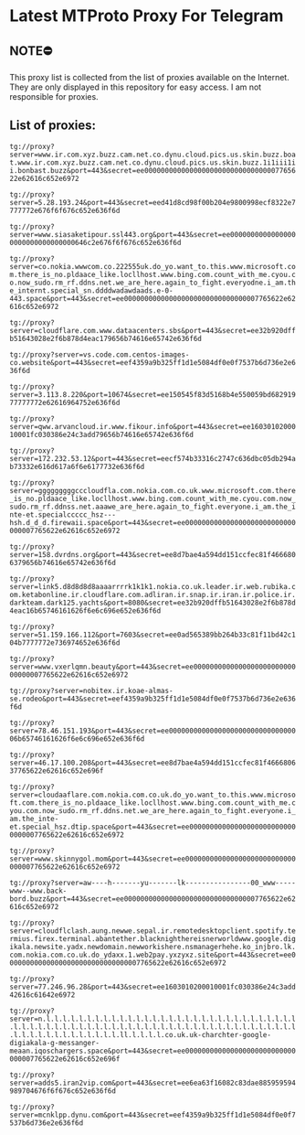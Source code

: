 # Latest MTProto Proxy For Telegram

## NOTE⛔

This proxy list is collected from the list of proxies available on the Internet. They are only displayed in this repository for easy access. I am not responsible for proxies.

## List of proxies:

`tg://proxy?server=www.ir.com.xyz.buzz.cam.net.co.dynu.cloud.pics.us.skin.buzz.boat.www.ir.com.xyz.buzz.cam.net.co.dynu.cloud.pics.us.skin.buzz.1i1iii1ii.bonbast.buzz&port=443&secret=ee000000000000000000000000000000007765622e62616c652e6972`

`tg://proxy?server=5.28.193.24&port=443&secret=eed41d8cd98f00b204e9800998ecf8322e7777772e676f6f676c652e636f6d`

`tg://proxy?server=www.siasaketipour.ssl443.org&port=443&secret=ee00000000000000000000000000000000646c2e676f6f676c652e636f6d`

`tg://proxy?server=co.nokia.wwwcom.co.222555uk.do_yo.want_to.this.www.microsoft.com.there_is_no.pldaace_like.locllhost.www.bing.com.count_with_me.cyou.co.now_sudo.rm_rf.ddns.net.we_are_here.again_to_fight.everyodne.i_am.the_internt.special_sn.ddddwadawdaads.e-0-443.space&port=443&secret=ee000000000000000000000000000000007765622e62616c652e6972`

`tg://proxy?server=cloudflare.com.www.dataacenters.sbs&port=443&secret=ee32b920dffb51643028e2f6b878d4eac179656b74616e65742e636f6d`

`tg://proxy?server=vs.code.com.centos-images-co.website&port=443&secret=eef4359a9b325ff1d1e5084df0e0f7537b6d736e2e636f6d`

`tg://proxy?server=3.113.8.220&port=10674&secret=ee150545f83d5168b4e550059bd68291977777772e62616964752e636f6d`

`tg://proxy?server=qww.arvancloud.ir.www.fikour.info&port=443&secret=ee1603010200010001fc030386e24c3add79656b74616e65742e636f6d`

`tg://proxy?server=172.232.53.12&port=443&secret=eecf574b33316c2747c636dbc05db294ab73332e616d617a6f6e6177732e636f6d`

`tg://proxy?server=gggggggggcccloudfla.com.nokia.com.co.uk.www.microsoft.com.there_is_no.pldaace_like.locllhost.www.bing.com.count_with_me.cyou.com.now_sudo.rm_rf.ddnss.net.aaawe_are_here.again_to_fight.everyone.i_am.the_inte-et.specialccccc_hsz---hsh.d_d_d.firewaii.space&port=443&secret=ee000000000000000000000000000000007765622e62616c652e6972`

`tg://proxy?server=158.dvrdns.org&port=443&secret=ee8d7bae4a594dd151ccfec81f4666806379656b74616e65742e636f6d`

`tg://proxy?server=link5.d8d8d8d8aaaarrrrk1k1k1.nokia.co.uk.leader.ir.web.rubika.com.ketabonline.ir.cloudflare.com.adliran.ir.snap.ir.iran.ir.police.ir.darkteam.dark125.yachts&port=8080&secret=ee32b920dffb51643028e2f6b878d4eac16b65746161626f6e6c696e652e636f6d`

`tg://proxy?server=51.159.166.112&port=7603&secret=ee0ad565389bb264b33c81f11bd42c104b7777772e736974652e636f6d`

`tg://proxy?server=www.vxerlqmn.beauty&port=443&secret=ee000000000000000000000000000000007765622e62616c652e6972`

`tg://proxy?server=nobitex.ir.koae-almas-se.rodeo&port=443&secret=eef4359a9b325ff1d1e5084df0e0f7537b6d736e2e636f6d`

`tg://proxy?server=78.46.151.193&port=443&secret=ee000000000000000000000000000000006b65746161626f6e6c696e652e636f6d`

`tg://proxy?server=46.17.100.208&port=443&secret=ee8d7bae4a594dd151ccfec81f466680637765622e62616c652e696f`

`tg://proxy?server=cloudaaflare.com.nokia.com.co.uk.do_yo.want_to.this.www.microsoft.com.there_is_no.pldaace_like.locllhost.www.bing.com.count_with_me.cyou.com.now_sudo.rm_rf.ddns.net.we_are_here.again_to_fight.everyone.i_am.the_inte-et.special_hsz.dtip.space&port=443&secret=ee000000000000000000000000000000007765622e62616c652e6972`

`tg://proxy?server=www.skinnygol.mom&port=443&secret=ee000000000000000000000000000000007765622e62616c652e6972`

`tg://proxy?server=aw----h-------yu-------lk----------------00_www-----www--www.back-bord.buzz&port=443&secret=ee000000000000000000000000000000007765622e62616c652e6972`

`tg://proxy?server=cloudflclash.aung.newwe.sepal.ir.remotedesktopclient.spotify.termius.firex.terminal.abantether.blacknighthereisnerworldwww.google.digikala.newsite.yadx.newdomain.newworkishere.nsmanagerhehe.ko_injbro.lk.com.nokia.com.co.uk.do_ydaxx.1.web2pay.yxzyxz.site&port=443&secret=ee000000000000000000000000000000007765622e62616c652e6972`

`tg://proxy?server=77.246.96.28&port=443&secret=ee1603010200010001fc030386e24c3add42616c61642e6972`

`tg://proxy?server=n.l.l.l.l.l.l.l.l.l.l.l.l.l.l.l.l.l.l.l.l.l.l.l.l.l.l.l.l.l.l.l.l.l.l.l.l.l.l.l.l.l.l.l.l.l.l.l.l.l.l.l.l.l.l.l.l.l.l.l.l.l.l.l.l.l.l.l.l.l.l.l.l.l.l.l.l.l.l.l.ll.l.l.l.l.co.uk.uk-charchter-google-digiakala-g-messanger-meaan.iqoschargers.space&port=443&secret=ee000000000000000000000000000000007765622e62616c652e696f`

`tg://proxy?server=adds5.iran2vip.com&port=443&secret=ee6ea63f16082c83dae885959594989704676f6f676c652e636f6d`

`tg://proxy?server=mcnklpp.dynu.com&port=443&secret=eef4359a9b325ff1d1e5084df0e0f7537b6d736e2e636f6d`

